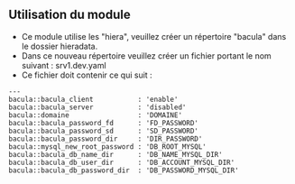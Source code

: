 ## Utilisation du module

* Ce module utilise les "hiera", veuillez créer un répertoire "bacula" dans le dossier hieradata.
* Dans ce nouveau répertoire veuillez créer un fichier portant le nom suivant : srv1.dev.yaml
* Ce fichier doit contenir ce qui suit :

```
---
bacula::bacula_client           : 'enable' 
bacula::bacula_server           : 'disabled'
bacula::domaine                 : 'DOMAINE'
bacula::bacula_password_fd      : 'FD_PASSWORD'
bacula::bacula_password_sd      : 'SD_PASSWORD'
bacula::bacula_password_dir     : 'DIR_PASSWORD'
bacula::mysql_new_root_password : 'DB_ROOT_MYSQL'
bacula::bacula_db_name_dir      : 'DB_NAME_MYSQL_DIR'
bacula::bacula_db_user_dir      : 'DB_ACCOUNT_MYSQL_DIR'
bacula::bacula_db_password_dir  : 'DB_PASSWORD_MYSQL_DIR'
```


